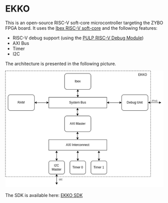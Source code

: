 # EKKO

This is an open-source RISC-V soft-core microcontroller targeting the ZYBO FPGA board. It uses the [Ibex RISC-V soft-core](https://github.com/lowRISC/ibex) and the following features:

* RISC-V debug support (using the [PULP RISC-V Debug Module](https://github.com/pulp-platform/riscv-dbg))
* AXI Bus
* Timer
* I2C

The architecture is presented in the following picture.

[![EKKO](https://github.com/mrdiogodias/ekko/blob/master/doc/figures/ekko_overview.png)](https://github.com/mrdiogodias/ekko)

The SDK is available here: [EKKO SDK](https://github.com/mrdiogodias/ekko-sdk)
